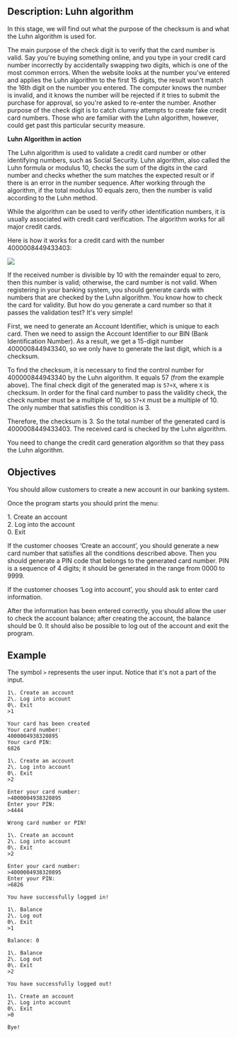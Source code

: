 ## Description: Luhn algorithm

In this stage, we will find out what the purpose of the checksum is and what the Luhn algorithm is used for.

The main purpose of the check digit is to verify that the card number is valid. Say you're buying something online, and you type in your credit card number incorrectly by accidentally swapping two digits, which is one of the most common errors. When the website looks at the number you've entered and applies the Luhn algorithm to the first 15 digits, the result won't match the 16th digit on the number you entered. The computer knows the number is invalid, and it knows the number will be rejected if it tries to submit the purchase for approval, so you're asked to re-enter the number. Another purpose of the check digit is to catch clumsy attempts to create fake credit card numbers. Those who are familiar with the Luhn algorithm, however, could get past this particular security measure.

**Luhn Algorithm in action**

The Luhn algorithm is used to validate a credit card number or other identifying numbers, such as Social Security. Luhn algorithm, also called the Luhn formula or modulus 10, checks the sum of the digits in the card number and checks whether the sum matches the expected result or if there is an error in the number sequence. After working through the algorithm, if the total modulus 10 equals zero, then the number is valid according to the Luhn method.

While the algorithm can be used to verify other identification numbers, it is usually associated with credit card verification. The algorithm works for all major credit cards.

Here is how it works for a credit card with the number 4000008449433403:

**![](https://lh5.googleusercontent.com/g0VqKN-lj0Z-5px2jCzIKl8Bc129YZ7fFhvhKn_R3davOm1WPShgHQllYxNhzXdQvw2NUpIWZLpcJ57R0ZsYLK1O9ZW1nLF0F0DZNcWUUfMbozVE2HI9iV1ajbgmBRO3dD0aI_qW)**

If the received number is divisible by 10 with the remainder equal to zero, then this number is valid; otherwise, the card number is not valid. When registering in your banking system, you should generate cards with numbers that are checked by the Luhn algorithm. You know how to check the card for validity. But how do you generate a card number so that it passes the validation test? It's very simple!

First, we need to generate an Account Identifier, which is unique to each card. Then we need to assign the Account Identifier to our BIN (Bank Identification Number). As a result, we get a 15-digit number 400000844943340, so we only have to generate the last digit, which is a checksum.

To find the checksum, it is necessary to find the control number for 400000844943340 by the Luhn algorithm. It equals 57 (from the example above). The final check digit of the generated map is `57+X`, where `X` is checksum. In order for the final card number to pass the validity check, the check number must be a multiple of 10, so `57+X` must be a multiple of 10\. The only number that satisfies this condition is 3\.

Therefore, the checksum is 3\. So the total number of the generated card is 4000008449433403\. The received card is checked by the Luhn algorithm.

You need to change the credit card generation algorithm so that they pass the Luhn algorithm.

## Objectives

You should allow customers to create a new account in our banking system.

Once the program starts you should print the menu:

1\. Create an account  
2\. Log into the account  
0\. Exit

If the customer chooses ‘Create an account’, you should generate a new card number that satisfies all the conditions described above. Then you should generate a PIN code that belongs to the generated card number. PIN is a sequence of 4 digits; it should be generated in the range from 0000 to 9999.

If the customer chooses ‘Log into account’, you should ask to enter card information.

After the information has been entered correctly, you should allow the user to check the account balance; after creating the account, the balance should be 0\. It should also be possible to log out of the account and exit the program.

## Example

The symbol `>` represents the user input. Notice that it's not a part of the input.

    1\. Create an account
    2\. Log into account
    0\. Exit
    >1

    Your card has been created
    Your card number:
    4000004938320895
    Your card PIN:
    6826

    1\. Create an account
    2\. Log into account
    0\. Exit
    >2

    Enter your card number:
    >4000004938320895
    Enter your PIN:
    >4444

    Wrong card number or PIN!

    1\. Create an account
    2\. Log into account
    0\. Exit
    >2

    Enter your card number:
    >4000004938320895
    Enter your PIN:
    >6826

    You have successfully logged in!

    1\. Balance
    2\. Log out
    0\. Exit
    >1

    Balance: 0

    1\. Balance
    2\. Log out
    0\. Exit
    >2

    You have successfully logged out!

    1\. Create an account
    2\. Log into account
    0\. Exit
    >0

    Bye!